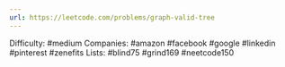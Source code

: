 ```yaml
---
url: https://leetcode.com/problems/graph-valid-tree
---
```


Difficulty: #medium
Companies: #amazon #facebook #google #linkedin #pinterest #zenefits
Lists: #blind75 #grind169 #neetcode150